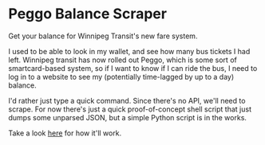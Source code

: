 # Peggo Balance Scraper

Get your balance for Winnipeg Transit's new fare system.

I used to be able to look in my wallet, and see how many bus tickets I had
left. Winnipeg transit has now rolled out Peggo, which is some sort of
smartcard-based system, so if I want to know if I can ride the bus, I need to
log in to a website to see my (potentially time-lagged by up to a day) balance.

I'd rather just type a quick command. Since there's no API, we'll need to
scrape. For now there's just a quick proof-of-concept shell script that just
dumps some unparsed JSON, but a simple Python script is in the works.

Take a look [here](flow.md) for how it'll work.
